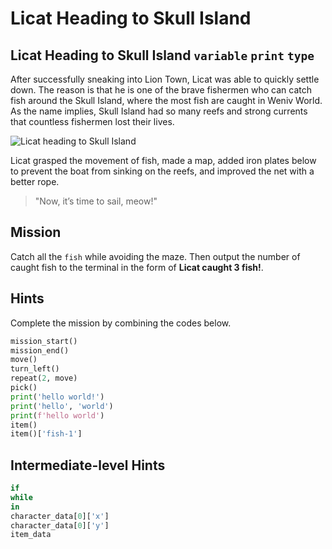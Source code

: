 # Licat Heading to Skull Island

## Licat Heading to Skull Island `variable` `print` `type`

After successfully sneaking into Lion Town, Licat was able to quickly settle down. The reason is that he is one of the brave fishermen who can catch fish around the Skull Island, where the most fish are caught in Weniv World. As the name implies, Skull Island had so many reefs and strong currents that countless fishermen lost their lives.

![Licat heading to Skull Island](./3.webp)

Licat grasped the movement of fish, made a map, added iron plates below to prevent the boat from sinking on the reefs, and improved the net with a better rope.

> "Now, it’s time to sail, meow!"


## Mission

Catch all the `fish` while avoiding the maze. Then output the number of caught fish to the terminal in the form of **Licat caught 3 fish!**.


## Hints
Complete the mission by combining the codes below.
```python
mission_start()
mission_end()
move()
turn_left()
repeat(2, move)
pick()
print('hello world!')
print('hello', 'world')
print(f'hello world')
item()
item()['fish-1']
```


## Intermediate-level Hints

```python
if
while
in
character_data[0]['x']
character_data[0]['y']
item_data
```
